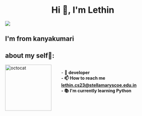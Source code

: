 
<h1 align="center">Hi 👋, I'm Lethin</h1>

[![](https://visitcount.itsvg.in/api?id=Lethinkj&label=Profile%20Views&color=12&icon=7&pretty=false)](https://visitcount.itsvg.in)

<h2 align="left">I'm from kanyakumari</h2>

## about my self🎈:

<!-- <img align="left" height="150" src="https://raw.githubusercontent.com/hicodersofficial/images/main/giphy%20(2).gif" style="margin-right: 2rem;"> -->
<img align="left" height="150" src="https://user-images.githubusercontent.com/69384657/179312151-fdabe3af-823f-41ab-a6d4-17a72af4e9e8.png" alt="octocat" style="margin-right: 2rem;" />


<br>- 🔭 <b>developer<b><br>  - 📫 How to reach me <b>lethin.cs23@stellamaryscoe.edu.in<b><br>- 📚 I'm currently learning <b>Python<b>
